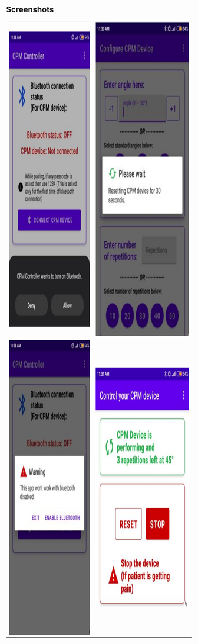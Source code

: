 ## Screenshots
<table>
  <tr>
    <td><img src="./Screenshots/1.png"  alt="1" width=587px height=800px></td>
    <td><img src="./Screenshots/2.png" alt="2" width=490px height=850px></td>
   </tr> 
   <tr>
      <td><img src="./Screenshots/3.png" alt="3" width=491px height=800px></td>
      <td><img src="./Screenshots/4.png" alt="4" width=679px height=650px></td>
  </tr>
</table>
